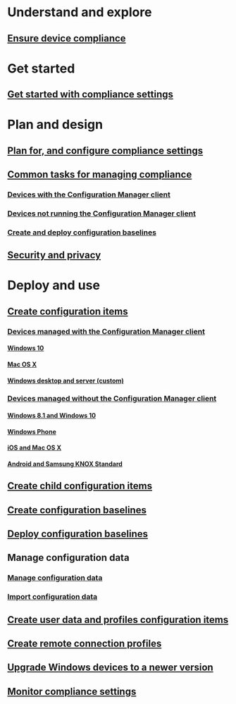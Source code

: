 # Understand and explore
## [Ensure device compliance](understand/ensure-device-compliance.md)

# Get started
## [Get started with compliance settings](get-started/get-started-with-compliance-settings.md)

# Plan and design
## [Plan for, and configure compliance settings](plan-design/plan-for-and-configure-compliance-settings.md)
## [Common tasks for managing compliance](plan-design/common-tasks-for-managing-compliance.md)
### [Devices with the Configuration Manager client](plan-design/common-tasks-for-managing-compliance-on-devices-with-the-client.md)
### [Devices not running the Configuration Manager client](plan-design/common-tasks-for-managing-compliance-on-devices-not-running-the-client.md)
### [Create and deploy configuration baselines](plan-design/common-tasks-for-creating-and-deploying-configuration-baselines.md)
## [Security and privacy](plan-design/security-and-privacy-for-compliance-settings.md)

# Deploy and use

## [Create configuration items](deploy-use/create-configuration-items.md)
### [Devices managed with the Configuration Manager client](deploy-use/configuration-items-for-devices-managed-with-the-client.md)
#### [Windows 10](deploy-use/create-configuration-items-for-windows-10-devices-managed-with-the-client.md)
#### [Mac OS X](deploy-use/create-configuration-items-for-mac-os-x-devices-managed-with-the-client.md)
#### [Windows desktop and server (custom)](deploy-use/create-custom-configuration-items-for-windows-desktop-and-server-computers-managed-with-the-client.md)
### [Devices managed without the Configuration Manager client](deploy-use/configuration-items-for-devices-managed-without-the-client.md)
#### [Windows 8.1 and Windows 10](deploy-use/create-configuration-items-for-windows-8.1-and-windows-10-devices-managed-without-the-client.md)
#### [Windows Phone](deploy-use/create-configuration-items-for-windows-phone-devices-managed-without-the-client.md)
#### [iOS and Mac OS X](deploy-use/create-configuration-items-for-ios-and-mac-os-x-devices-managed-without-the-client.md)
#### [Android and Samsung KNOX Standard](deploy-use/create-configuration-items-for-android-and-samsung-knox-devices-managed-without-the-client.md)
## [Create child configuration items](deploy-use/create-child-configuration-items.md)

## [Create configuration baselines](deploy-use/create-configuration-baselines.md)
## [Deploy configuration baselines](deploy-use/deploy-configuration-baselines.md)

## Manage configuration data
### [Manage configuration data](deploy-use/management-tasks-for-configuration-data.md)
### [Import configuration data](deploy-use/import-configuration-data.md)

## [Create user data and profiles configuration items](deploy-use/create-user-data-and-profiles-configuration-items.md)
## [Create remote connection profiles](deploy-use/create-remote-connection-profiles.md)
## [Upgrade Windows devices to a newer version](deploy-use/upgrade-windows-version.md)
## [Monitor compliance settings](deploy-use/monitor-compliance-settings.md)
